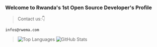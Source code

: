 ### Welcome to Rwanda's 1st Open Source Developer's Profile
 >Contact us:👇
```
infos@rwema.com
```

> ![Top Languages](https://github-readme-stats.vercel.app/api/top-langs/?username=rwema3&show_icons=true&theme=radical)
> ![GitHub Stats](https://github-readme-stats.vercel.app/api?username=rwema3&theme=radical)

